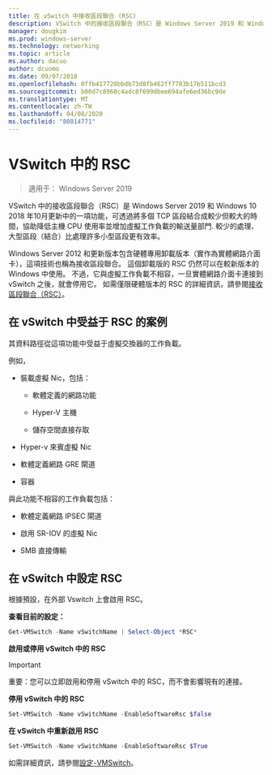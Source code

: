 ```yaml
---
title: 在 vSwitch 中接收區段聯合 (RSC)
description: VSwitch 中的接收區段聯合（RSC）是 Windows Server 2019 和 Windows 10 2018 年10月更新中的一項功能，可透過將多個 TCP 區段結合成較少但較大的時間，協助降低主機 CPU 使用率並增加虛擬工作負載的輸送量部門. 較少的處理、大型區段（結合）比處理許多小型區段更有效率。
manager: dougkim
ms.prod: windows-server
ms.technology: networking
ms.topic: article
ms.author: dacuo
author: dcuomo
ms.date: 09/07/2018
ms.openlocfilehash: 0ffb417728bbdb73d8fb462ff7783b17b511bcd3
ms.sourcegitcommit: b00d7c8968c4adc8f699dbee694afe6ed36bc9de
ms.translationtype: MT
ms.contentlocale: zh-TW
ms.lasthandoff: 04/08/2020
ms.locfileid: "80814771"
---
```

# <a name="rsc-in-the-vswitch"></a>VSwitch 中的 RSC
>適用于： Windows Server 2019

VSwitch 中的接收區段聯合（RSC）是 Windows Server 2019 和 Windows 10 2018 年10月更新中的一項功能，可透過將多個 TCP 區段結合成較少但較大的時間，協助降低主機 CPU 使用率並增加虛擬工作負載的輸送量部門. 較少的處理、大型區段（結合）比處理許多小型區段更有效率。

Windows Server 2012 和更新版本包含硬體專用卸載版本（實作為實體網路介面卡），這項技術也稱為接收區段聯合。 這個卸載版的 RSC 仍然可以在較新版本的 Windows 中使用。 不過，它與虛擬工作負載不相容，一旦實體網路介面卡連接到 vSwitch 之後，就會停用它。 如需僅限硬體版本的 RSC 的詳細資訊，請參閱[接收區段聯合（RSC）](https://docs.microsoft.com/previous-versions/windows/it-pro/windows-server-2012-R2-and-2012/hh997024(v=ws.11))。

## <a name="scenarios-that-benefit-from-rsc-in-the-vswitch"></a>在 vSwitch 中受益于 RSC 的案例

其資料路徑從這項功能中受益于虛擬交換器的工作負載。

例如，

-   裝載虛擬 Nic，包括：

    -   軟體定義的網路功能

    -   Hyper-V 主機

    -   儲存空間直接存取

-   Hyper-v 來賓虛擬 Nic

-   軟體定義網路 GRE 閘道

-   容器

與此功能不相容的工作負載包括：

-   軟體定義網路 IPSEC 閘道

-   啟用 SR-IOV 的虛擬 Nic

-   SMB 直接傳輸

## <a name="configure-rsc-in-the-vswitch"></a>在 vSwitch 中設定 RSC


根據預設，在外部 Vswitch 上會啟用 RSC。

**查看目前的設定：**

```PowerShell
Get-VMSwitch -Name vSwitchName | Select-Object *RSC*
```

**啟用或停用 vSwitch 中的 RSC**


>[!IMPORTANT]
>重要：您可以立即啟用和停用 vSwitch 中的 RSC，而不會影響現有的連接。


**停用 vSwitch 中的 RSC**

```PowerShell
Set-VMSwitch -Name vSwitchName -EnableSoftwareRsc $false
```

**在 vSwitch 中重新啟用 RSC**

```PowerShell
Set-VMSwitch -Name vSwitchName -EnableSoftwareRsc $True
```
如需詳細資訊，請參閱[設定-VMSwitch](https://docs.microsoft.com/powershell/module/hyper-v/set-vmswitch?view=win10-ps)。
